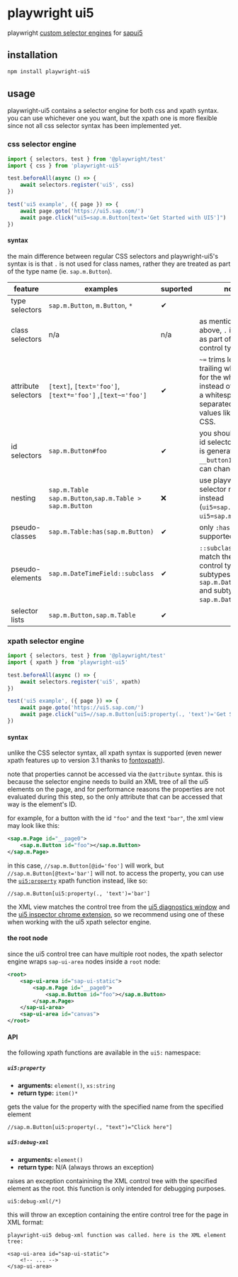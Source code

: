 # playwright ui5

playwright [custom selector engines](https://playwright.dev/docs/extensibility#custom-selector-engines) for [sapui5](https://ui5.sap.com/)

## installation

```bash
npm install playwright-ui5
```

## usage

playwright-ui5 contains a selector engine for both css and xpath syntax. you can use whichever one you want, but the xpath one is more flexible since not all css selector syntax has been implemented yet.

### css selector engine

```ts
import { selectors, test } from '@playwright/test'
import { css } from 'playwright-ui5'

test.beforeAll(async () => {
    await selectors.register('ui5', css)
})

test('ui5 example', ({ page }) => {
    await page.goto('https://ui5.sap.com/')
    await page.click("ui5=sap.m.Button[text='Get Started with UI5']")
})
```

#### syntax

the main difference between regular CSS selectors and playwright-ui5's syntax is is that `.` is not used for class names, rather they are treated as part of the type name (ie. `sap.m.Button`).

| feature             | examples                                                   | suported | notes                                                                                                                                         |
| ------------------- | ---------------------------------------------------------- | -------- | --------------------------------------------------------------------------------------------------------------------------------------------- |
| type selectors      | `sap.m.Button`, `m.Button`, `*`                            | ✔        |
| class selectors     | n/a                                                        | n/a      | as mentioned above, `.` is treated as part of the control type                                                                                |
| attribute selectors | `[text]`, `[text='foo']`, `[text*='foo']` ,`[text~='foo']` | ✔        | `~=` trims leading and trailing whitespace for the whole value instead of matching a whitespace-separated list of values like it does in CSS. |
| id selectors        | `sap.m.Button#foo`                                         | ✔        | you should not use id selectors if the id is generated (eg. `__button1`) as they can change often                                             |
| nesting             | `sap.m.Table sap.m.Button`,`sap.m.Table > sap.m.Button`    | ❌       | use playwright selector nesting instead (`ui5=sap.m.Table >> ui5=sap.m.Button`)                                                               |
| pseudo-classes      | `sap.m.Table:has(sap.m.Button)`                            | ✔        | only `:has` is supported for now                                                                                                              |
| pseudo-elements     | `sap.m.DateTimeField::subclass`                            | ✔        | `::subclass` will match the specified control type and any subtypes (eg. both `sap.m.DateTimeField` and subtypes like `sap.m.DatePicker`)     |
| selector lists      | `sap.m.Button,sap.m.Table`                                 | ✔        |

### xpath selector engine

```ts
import { selectors, test } from '@playwright/test'
import { xpath } from 'playwright-ui5'

test.beforeAll(async () => {
    await selectors.register('ui5', xpath)
})

test('ui5 example', ({ page }) => {
    await page.goto('https://ui5.sap.com/')
    await page.click("ui5=//sap.m.Button[ui5:property(., 'text')='Get Started with UI5']")
})
```

#### syntax

unlike the CSS selector syntax, all xpath syntax is supported (even newer xpath features up to version 3.1 thanks to [fontoxpath](https://github.com/FontoXML/fontoxpath)).

note that properties cannot be accessed via the `@attribute` syntax. this is because the selector engine needs to build an XML tree of all the ui5 elements on the page, and for performance reasons the properties are not evaluated during this step, so the only attribute that can be accessed that way is the element's ID.

for example, for a button with the id `"foo"` and the text `"bar"`, the xml view may look like this:

```xml
<sap.m.Page id="__page0">
    <sap.m.Button id="foo"></sap.m.Button>
</sap.m.Page>
```

in this case, `//sap.m.Button[@id='foo']` will work, but `//sap.m.Button[@text='bar']` will not. to access the property, you can use the [`ui5:property`](#ui5property) xpath function instead, like so:

```xpath
//sap.m.Button[ui5:property(., 'text')='bar']
```

the XML view matches the control tree from the [ui5 diagnostics window](https://sapui5.hana.ondemand.com/sdk/#/topic/04b75eae78ef4bae9b40cd7540ae8bdc) and the [ui5 inspector chrome extension](https://chromewebstore.google.com/detail/ui5-inspector/bebecogbafbighhaildooiibipcnbngo), so we recommend using one of these when working with the ui5 xpath selector engine.

#### the root node

since the ui5 control tree can have multiple root nodes, the xpath selector engine wraps `sap-ui-area` nodes inside a `root` node:

```xml
<root>
    <sap-ui-area id="sap-ui-static">
        <sap.m.Page id="__page0">
            <sap.m.Button id="foo"></sap.m.Button>
        </sap.m.Page>
    </sap-ui-area>
    <sap-ui-area id="canvas">
</root>
```

#### API

the following xpath functions are available in the `ui5:` namespace:

##### `ui5:property`

-   **arguments:** `element()`, `xs:string`
-   **return type:** `item()*`

gets the value for the property with the specified name from the specified element

```xpath
//sap.m.Button[ui5:property(., "text")="Click here"]
```

##### `ui5:debug-xml`

-   **arguments:** `element()`
-   **return type:** N/A (always throws an exception)

raises an exception containining the XML control tree with the specified element as the root. this function is only intended for debugging purposes.

```xpath
ui5:debug-xml(/*)
```

this will throw an exception containing the entire control tree for the page in XML format:

```
playwright-ui5 debug-xml function was called. here is the XML element tree:

<sap-ui-area id="sap-ui-static">
    <!-- ... -->
</sap-ui-area>
```
